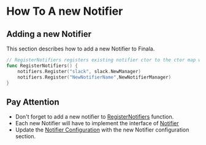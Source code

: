 # How To A new Notifier

## Adding a new Notifier

This section describes how to add a new Notifier to Finala.

```go
// RegisterNotifiers registers existing notifier ctor to the ctor map we use to initiate all notifiers
func RegisterNotifiers() {
    notifiers.Register("slack", slack.NewManager)
    notifiers.Register("NewNotifierName",NewNotifierManager)
}
```

## Pay Attention

* Don't forget to add a new notifier to [RegisterNotifiers](../../../finala/notifiers/load/load.go#L10) function.
* Each new Notifier will have to implement the interface of [Notifier](../../../finala/notifiers/common/common.go#L7)
* Update the [Notifier Configuration](../../../finala/configuration/notifier.yaml) with the new Notifier configuration section.